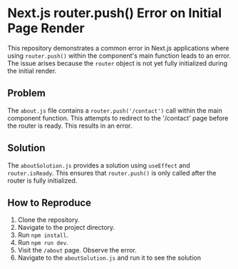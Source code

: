 # Next.js router.push() Error on Initial Page Render

This repository demonstrates a common error in Next.js applications where using `router.push()` within the component's main function leads to an error.  The issue arises because the `router` object is not yet fully initialized during the initial render.

## Problem

The `about.js` file contains a `router.push('/contact')` call within the main component function. This attempts to redirect to the '/contact' page before the router is ready. This results in an error.

## Solution

The `aboutSolution.js` provides a solution using `useEffect` and `router.isReady`.  This ensures that `router.push()` is only called after the router is fully initialized.

## How to Reproduce

1. Clone the repository.
2. Navigate to the project directory.
3. Run `npm install`.
4. Run `npm run dev`.
5. Visit the `/about` page. Observe the error.
6. Navigate to the `aboutSolution.js` and run it to see the solution
